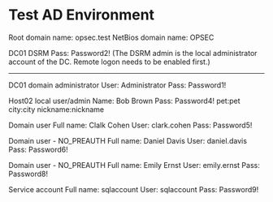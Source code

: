 # Test AD Environment
Root domain name: opsec.test
NetBios domain name: OPSEC

DC01 DSRM Pass:	Password2! (The DSRM admin is the local administrator account of the DC. Remote logon needs to be enabled first.)

---

DC01 domain administrator
User:	Administrator
Pass:	Password1!

Host02 local user/admin
Name:	Bob Brown
Pass:	Password4!
pet:pet city:city nickname:nickname

Domain user
Full name: Clalk Cohen
User: clark.cohen
Pass: Password5!

Domain user - NO_PREAUTH
Full name: Daniel Davis
User: daniel.davis
Pass: Password6!

Domain user - NO_PREAUTH
Full name: Emily Ernst
User: emily.ernst
Pass: Password8!

Service account
Full name: sqlaccount
User: sqlaccount
Pass: Password9!